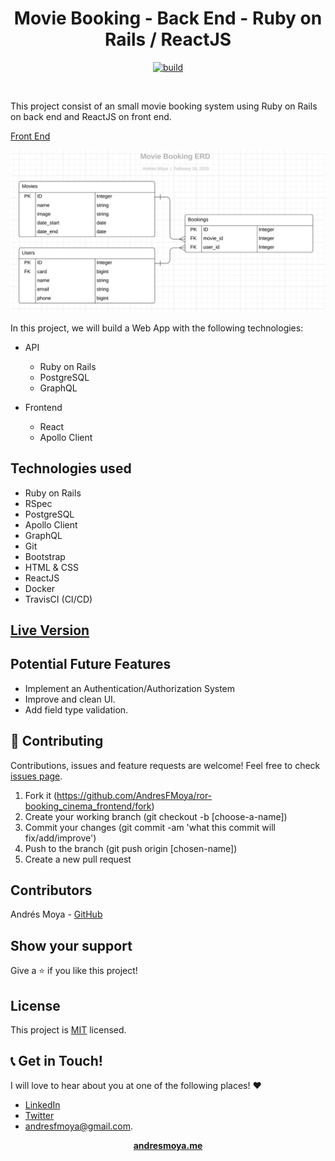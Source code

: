 <p>
  <h1 align="center">Movie Booking - Back End - Ruby on Rails / ReactJS</h1>
</p>
<p align="center">
  <a href="#">
    <img src="https://travis-ci.org/AndresFMoya/ror-booking_cinema_backend.svg?branch=develop" alt="build">
  </a>
</p>
<br>


This project consist of an small movie booking system using Ruby on Rails on back end and ReactJS on front end.

[Front End](https://github.com/AndresFMoya/ror-booking_cinema_frontend)

![ERD](lib/assets/Booking_Cinema_ERD.jpg)

In this project, we will build a Web App with the following technologies:
- API
  - Ruby on Rails
  - PostgreSQL
  - GraphQL

- Frontend
  - React
  - Apollo Client


## Technologies used

- Ruby on Rails
- RSpec
- PostgreSQL
- Apollo Client
- GraphQL
- Git
- Bootstrap
- HTML & CSS
- ReactJS
- Docker
- TravisCI (CI/CD)


## [Live Version](https://movie-booking-front.herokuapp.com)

##  Potential Future Features

- Implement an Authentication/Authorization System
- Improve and clean UI.
- Add field type validation.

## 🤝 Contributing

Contributions, issues and feature requests are welcome! Feel free to check [issues page](https://github.com/AndresFMoya/ror-booking_cinema_frontend/issues).

1. Fork it (https://github.com/AndresFMoya/ror-booking_cinema_frontend/fork)
2. Create your working branch (git checkout -b [choose-a-name])
3. Commit your changes (git commit -am 'what this commit will fix/add/improve')
4. Push to the branch (git push origin [chosen-name])
5. Create a new pull request


## Contributors

Andrés Moya - [GitHub](https://github.com/andresfmoya)


## Show your support

Give a ⭐️ if you like this project!


## License

This project is [MIT](https://github.com/AndresFMoya/ror-booking_cinema_frontend/blob/develop/LICENSE) licensed.


## 📞 Get in Touch!
I will love to hear about you at one of the following places! :heart:

- [LinkedIn](https://www.linkedin.com/in/andres-f-moya/)
- [Twitter](https://www.twitter.com/andmedev/) 
- <andresfmoya@gmail.com>.

<p align="center">
  <strong>
    <a href="https://andresmoya.me">andresmoya.me</a>
</strong>
</p>
